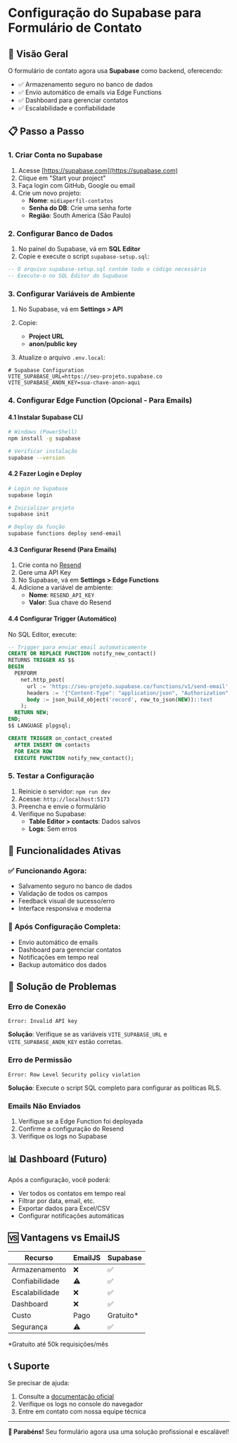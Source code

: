 # Configuração do Supabase para Formulário de Contato

## 🚀 Visão Geral

O formulário de contato agora usa **Supabase** como backend, oferecendo:
- ✅ Armazenamento seguro no banco de dados
- ✅ Envio automático de emails via Edge Functions
- ✅ Dashboard para gerenciar contatos
- ✅ Escalabilidade e confiabilidade

## 📋 Passo a Passo

### 1. Criar Conta no Supabase

1. Acesse [https://supabase.com](https://supabase.com)
2. Clique em "Start your project"
3. Faça login com GitHub, Google ou email
4. Crie um novo projeto:
   - **Nome**: `midiaperfil-contatos`
   - **Senha do DB**: Crie uma senha forte
   - **Região**: South America (São Paulo)

### 2. Configurar Banco de Dados

1. No painel do Supabase, vá em **SQL Editor**
2. Copie e execute o script `supabase-setup.sql`:

```sql
-- O arquivo supabase-setup.sql contém todo o código necessário
-- Execute-o no SQL Editor do Supabase
```

### 3. Configurar Variáveis de Ambiente

1. No Supabase, vá em **Settings > API**
2. Copie:
   - **Project URL**
   - **anon/public key**

3. Atualize o arquivo `.env.local`:

```env
# Supabase Configuration
VITE_SUPABASE_URL=https://seu-projeto.supabase.co
VITE_SUPABASE_ANON_KEY=sua-chave-anon-aqui
```

### 4. Configurar Edge Function (Opcional - Para Emails)

#### 4.1 Instalar Supabase CLI

```bash
# Windows (PowerShell)
npm install -g supabase

# Verificar instalação
supabase --version
```

#### 4.2 Fazer Login e Deploy

```bash
# Login no Supabase
supabase login

# Inicializar projeto
supabase init

# Deploy da função
supabase functions deploy send-email
```

#### 4.3 Configurar Resend (Para Emails)

1. Crie conta no [Resend](https://resend.com)
2. Gere uma API Key
3. No Supabase, vá em **Settings > Edge Functions**
4. Adicione a variável de ambiente:
   - **Nome**: `RESEND_API_KEY`
   - **Valor**: Sua chave do Resend

#### 4.4 Configurar Trigger (Automático)

No SQL Editor, execute:

```sql
-- Trigger para enviar email automaticamente
CREATE OR REPLACE FUNCTION notify_new_contact()
RETURNS TRIGGER AS $$
BEGIN
  PERFORM
    net.http_post(
      url := 'https://seu-projeto.supabase.co/functions/v1/send-email',
      headers := '{"Content-Type": "application/json", "Authorization": "Bearer ' || 'SUA_SERVICE_ROLE_KEY' || '"}',
      body := json_build_object('record', row_to_json(NEW))::text
    );
  RETURN NEW;
END;
$$ LANGUAGE plpgsql;

CREATE TRIGGER on_contact_created
  AFTER INSERT ON contacts
  FOR EACH ROW
  EXECUTE FUNCTION notify_new_contact();
```

### 5. Testar a Configuração

1. Reinicie o servidor: `npm run dev`
2. Acesse: `http://localhost:5173`
3. Preencha e envie o formulário
4. Verifique no Supabase:
   - **Table Editor > contacts**: Dados salvos
   - **Logs**: Sem erros

## 🎯 Funcionalidades Ativas

### ✅ **Funcionando Agora:**
- Salvamento seguro no banco de dados
- Validação de todos os campos
- Feedback visual de sucesso/erro
- Interface responsiva e moderna

### 🚀 **Após Configuração Completa:**
- Envio automático de emails
- Dashboard para gerenciar contatos
- Notificações em tempo real
- Backup automático dos dados

## 🔧 Solução de Problemas

### Erro de Conexão
```
Error: Invalid API key
```
**Solução**: Verifique se as variáveis `VITE_SUPABASE_URL` e `VITE_SUPABASE_ANON_KEY` estão corretas.

### Erro de Permissão
```
Error: Row Level Security policy violation
```
**Solução**: Execute o script SQL completo para configurar as políticas RLS.

### Emails Não Enviados
1. Verifique se a Edge Function foi deployada
2. Confirme a configuração do Resend
3. Verifique os logs no Supabase

## 📊 Dashboard (Futuro)

Após a configuração, você poderá:
- Ver todos os contatos em tempo real
- Filtrar por data, email, etc.
- Exportar dados para Excel/CSV
- Configurar notificações automáticas

## 🆚 Vantagens vs EmailJS

| Recurso | EmailJS | Supabase |
|---------|---------|----------|
| Armazenamento | ❌ | ✅ |
| Confiabilidade | ⚠️ | ✅ |
| Escalabilidade | ❌ | ✅ |
| Dashboard | ❌ | ✅ |
| Custo | Pago | Gratuito* |
| Segurança | ⚠️ | ✅ |

*Gratuito até 50k requisições/mês

## 📞 Suporte

Se precisar de ajuda:
1. Consulte a [documentação oficial](https://supabase.com/docs)
2. Verifique os logs no console do navegador
3. Entre em contato com nossa equipe técnica

---

**🎉 Parabéns!** Seu formulário agora usa uma solução profissional e escalável!